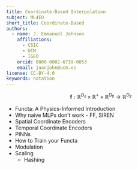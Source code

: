```yaml
---
title: Coordinate-Based Interpolation
subject: ML4EO
short_title: Coordinate-Based
authors:
  - name: J. Emmanuel Johnson
    affiliations:
      - CSIC
      - UCM
      - IGEO
    orcid: 0000-0002-6739-0053
    email: juanjohn@ucm.es
license: CC-BY-4.0
keywords: notation
---
```





$$
\boldsymbol{f} : \mathbb{R}^{D_s}\times\mathbb{R}^+\times\mathbb{R}^{D_\theta}\rightarrow\mathbb{R}^{D_z}
$$

- Functa: A Physics-Informed Introduction
- Why naive MLPs don’t work - FF, SIREN
- Spatial Coordinate Encoders
- Temporal Coordinate Encoders
- PINNs
- How to Train your Functa
- Modulation
- Scaling
	- Hashing
